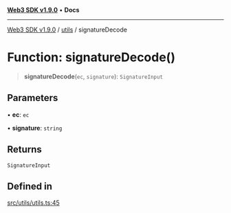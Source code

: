 [**Web3 SDK v1.9.0**](../../../README.md) • **Docs**

***

[Web3 SDK v1.9.0](../../../globals.md) / [utils](../README.md) / signatureDecode

# Function: signatureDecode()

> **signatureDecode**(`ec`, `signature`): `SignatureInput`

## Parameters

• **ec**: `ec`

• **signature**: `string`

## Returns

`SignatureInput`

## Defined in

[src/utils/utils.ts:45](https://github.com/Mystic-Nayy/alephium-web3/blob/ee41f5e0e7d7fb0b155fe62f05b2ac03772895ca/packages/web3/src/utils/utils.ts#L45)
